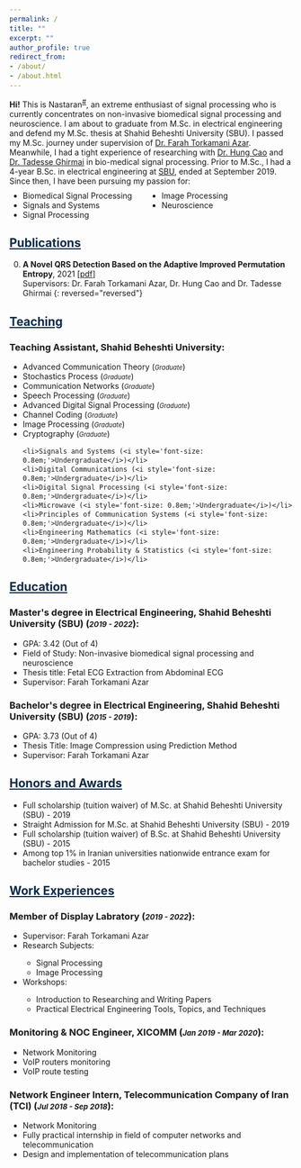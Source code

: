 ```yaml
---
permalink: /
title: ""
excerpt: ""
author_profile: true
redirect_from:
- /about/
- /about.html
---
```


<style>
    .farsi {
        font-family: PERSWEB;
        font-weight: bold;
        font-size: 11pt;
    }

    .header-color {
        color: #0f2b46;
    }

    .twocol {
        columns: 2
    }
</style>

**Hi!** This is Nastaran<sup><a href="#fullname" onclick="toggle_visibility('fullname');">#</a></sup>, an extreme
enthusiast of
signal processing who is currently concentrates on non-invasive biomedical signal processing and neuroscience.
I am about to graduate from M.Sc. in electrical engineering and defend my M.Sc. thesis at Shahid Beheshti University
(SBU).
I passed my M.Sc. journey under supervision of [Dr. Farah Torkamani Azar](https://ece.sbu.ac.ir/~f-torkamani).
Meanwhile,
I had a tight experience of researching with [Dr. Hung Cao](https://engineering.uci.edu/users/hung-cao) and
[Dr. Tadesse Ghirmai](https://www.uwb.edu/engineering-math/faculty/electrical-engineering/tghirmai) in bio-medical
signal processing.
Prior to M.Sc., I had a 4-year B.Sc. in electrical engineering at [SBU](https://www.sbu.ac.ir/), ended at September
2019.
Since then, I have been pursuing my passion for:

<ul class='twocol' style="margin-top: -1%;" markdown='1'>
    <li> Biomedical Signal Processing</li>
    <li> Signals and Systems</li>
    <li> Signal Processing</li>
    <li> Image Processing</li>
    <li> Neuroscience</li>
</ul>

<p id="fullname" style="display: none;"><sup>#
        my full name is <i>Nastaran Mansourian</i> (in Persian: <span class='farsi'>نسترن منصوریان</span>), and here is
        my voice pronouncing my name:
        <span><audio id="player" src="files/name.ogg"></audio>
            <img src="/images/speaker.png" style="width:20px; cursor:pointer;"
                onclick="document.getElementById('player').play()"></span></sup></p>

<script>
    function toggle_visibility(id) {
        var e = document.getElementById(id);
        if (e.style.display == 'block')
            e.style.display = 'none';
        else
            e.style.display = 'block';
    }
</script>


<a href="/publications" class='header-color'>Publications</a>
----
0. **A Novel QRS Detection Based on the Adaptive Improved Permutation Entropy**, 2021 [[pdf](papers/qrs-detection.pdf)]
<br>Supervisors: Dr. Farah Torkamani Azar, Dr. Hung Cao and Dr. Tadesse Ghirmai
{: reversed="reversed"}


<a href="/teaching" class='header-color'>Teaching</a>
----
### Teaching Assistant, Shahid Beheshti University:
<ul markdown='1'>
    <li>Advanced Communication Theory (<i style='font-size: 0.8em;'>Graduate</i>)</li>
    <li>Stochastics Process (<i style='font-size: 0.8em;'>Graduate</i>)</li>
    <li>Communication Networks (<i style='font-size: 0.8em;'>Graduate</i>)</li>
    <li>Speech Processing (<i style='font-size: 0.8em;'>Graduate</i>)</li>
    <li>Advanced Digital Signal Processing (<i style='font-size: 0.8em;'>Graduate</i>)</li>
    <li>Channel Coding (<i style='font-size: 0.8em;'>Graduate</i>)</li>
    <li>Image Processing (<i style='font-size: 0.8em;'>Graduate</i>)</li>
    <li>Cryptography (<i style='font-size: 0.8em;'>Graduate</i>)</li>

    <li>Signals and Systems (<i style='font-size: 0.8em;'>Undergraduate</i>)</li>
    <li>Digital Communications (<i style='font-size: 0.8em;'>Undergraduate</i>)</li>
    <li>Digital Signal Processing (<i style='font-size: 0.8em;'>Undergraduate</i>)</li>
    <li>Microwave (<i style='font-size: 0.8em;'>Undergraduate</i>)</li>
    <li>Principles of Communication Systems (<i style='font-size: 0.8em;'>Undergraduate</i>)</li>
    <li>Engineering Mathematics (<i style='font-size: 0.8em;'>Undergraduate</i>)</li>
    <li>Engineering Probability & Statistics (<i style='font-size: 0.8em;'>Undergraduate</i>)</li>
</ul>


<a href="/education" class='header-color'>Education</a>
----
### Master's degree in Electrical Engineering, Shahid Beheshti University (SBU) (<i style='font-size: 0.8em;'>2019 - 2022</i>):
<ul markdown='1'>
    <li>GPA: 3.42 (Out of 4)</li>
    <li>Field of Study: Non-invasive biomedical signal processing and neuroscience</li>
    <li>Thesis title: Fetal ECG Extraction from Abdominal ECG</li>
    <li>Supervisor: Farah Torkamani Azar</li>
</ul>

### Bachelor's degree in Electrical Engineering, Shahid Beheshti University (SBU) (<i style='font-size: 0.8em;'>2015 - 2019</i>):
<ul markdown='1'>
    <li>GPA: 3.73 (Out of 4)</li>
    <li>Thesis Title: Image Compression using Prediction Method</li>
    <li>Supervisor: Farah Torkamani Azar</li>
</ul>


<a href="/honors" class='header-color'>Honors and Awards</a>
----
- Full scholarship (tuition waiver) of M.Sc. at Shahid Beheshti University (SBU) - 2019
- Straight Admission for M.Sc. at Shahid Beheshti University (SBU) - 2019
- Full scholarship (tuition waiver) of B.Sc. at Shahid Beheshti University (SBU) - 2015
- Among top 1% in Iranian universities nationwide entrance exam for bachelor studies - 2015


<a href="/experiences" class='header-color'>Work Experiences</a>
----
### Member of Display Labratory (<i style='font-size: 0.8em;'>2019 - 2022</i>):
<ul markdown='1'>
<li>Supervisor: Farah Torkamani Azar</li>
<li>Research Subjects:</li>
    <ul>
        <li>Signal Processing</li>
        <li>Image Processing</li>
    </ul> 
<li>Workshops:</li>
<ul>
    <li>Introduction to Researching and Writing Papers</li>
    <li>Practical Electrical Engineering Tools, Topics, and Techniques</li>
</ul> 
</ul>

### Monitoring & NOC Engineer, XICOMM (<i style='font-size: 0.8em;'>Jan 2019 - Mar 2020</i>):
<ul markdown='1'>
<li>Network Monitoring</li>
<li>VoIP routers monitoring</li>
<li>VoIP route testing</li>
</ul>

###  Network Engineer Intern, Telecommunication Company of Iran (TCI) (<i style='font-size: 0.8em;'>Jul 2018 - Sep 2018</i>):
<ul markdown='1'>
<li>Network Monitoring</li>
<li>Fully practical internship in field of computer networks and telecommunication</li>
<li>Design and implementation of telecommunication plans</li>
</ul>
